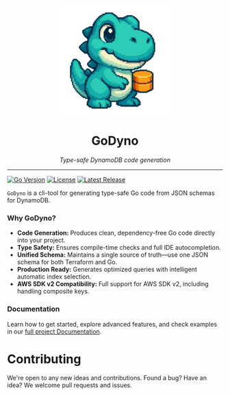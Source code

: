<div align="center">
  <img src="./.media/logo.png" alt="GoDyno Logo" />
  <br>
  <h1 align="center">GoDyno</h3>
  <em>Type-safe DynamoDB code generation</em>
</div>

---

[![Go Version](https://img.shields.io/github/go-mod/go-version/Mad-Pixels/go-dyno?style=flat-square&logo=go&logoColor=white)](https://golang.org/) [![License](https://img.shields.io/github/license/Mad-Pixels/go-dyno?style=flat-square)](LICENSE) [![Latest Release](https://img.shields.io/github/v/release/Mad-Pixels/go-dyno?style=flat-square&logo=github)](https://github.com/Mad-Pixels/go-dyno/releases/latest)

`GoDyno` is a cli-tool for generating type-safe Go code from JSON schemas for DynamoDB.

### Why GoDyno?
- **Code Generation:** Produces clean, dependency-free Go code directly into your project.
- **Type Safety:** Ensures compile-time checks and full IDE autocompletion. 
- **Unified Schema:** Maintains a single source of truth—use one JSON schema for both Terraform and Go.
- **Production Ready:** Generates optimized queries with intelligent automatic index selection.
- **AWS SDK v2 Compatibility:** Full support for AWS SDK v2, including handling composite keys.

### Documentation
Learn how to get started, explore advanced features, and check examples in our [full project Documentation](https://go-dyno.madpixels.io/).

# Contributing
We're open to any new ideas and contributions.
Found a bug? Have an idea? We welcome pull requests and issues.
